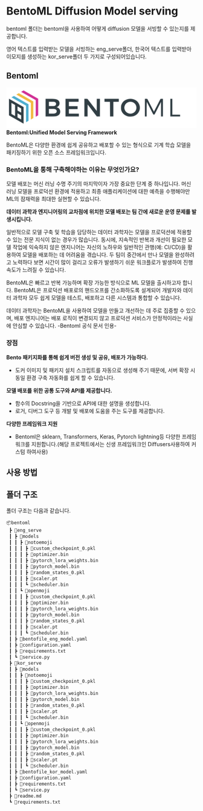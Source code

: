 # **BentoML Diffusion Model serving**

bentoml 폴더는 bentoml을 사용하여 어떻게 diffusion 모델을 서빙할 수 있는지를 제공합니다.

영어 텍스트를 입력받는 모델을 서빙하는 eng_serve폴더,
한국어 텍스트를 입력받아 이모지를 생성하는 kor_serve폴더 두 가지로 구성되어있습니다.

## **Bentoml**

![bentoml](image/bentoml-readme-header.jpeg)
**Bentoml:Unified Model Serving Framework**

BentoML은 다양한 환경에 쉽게 공유하고 배포할 수 있는 형식으로 기계 학습 모델을 패키징하기 위한 오픈 소스 프레임워크입니다.

### **BentoML을 통해 구축해야하는 이유는 무엇인가요?**

모델 배포는 머신 러닝 수명 주기의 마지막이자 가장 중요한 단계 중 하나입니다. 머신 러닝 모델을 프로덕션 환경에 적용하고 최종 애플리케이션에 대한 예측을 수행해야만 ML의 잠재력을 최대한 실현할 수 있습니다.

**데이터 과학과 엔지니어링의 교차점에 위치한 모델 배포는 팀 간에 새로운 운영 문제를 발생시킵니다.**

일반적으로 모델 구축 및 학습을 담당하는 데이터 과학자는 모델을 프로덕션에 적용할 수 있는 전문 지식이 없는 경우가 많습니다. 동시에, 지속적인 반복과 개선이 필요한 모델 작업에 익숙하지 않은 엔지니어는 자신의 노하우와 일반적인 관행(예: CI/CD)을 활용하여 모델을 배포하는 데 어려움을 겪습니다. 두 팀이 중간에서 만나 모델을 완성하려고 노력하다 보면 시간이 많이 걸리고 오류가 발생하기 쉬운 워크플로가 발생하여 진행 속도가 느려질 수 있습니다.

BentoML은 빠르고 반복 가능하며 확장 가능한 방식으로 ML 모델을 출시하고자 합니다. BentoML은 프로덕션 배포로의 핸드오프를 간소화하도록 설계되어 개발자와 데이터 과학자 모두 쉽게 모델을 테스트, 배포하고 다른 시스템과 통합할 수 있습니다.

데이터 과학자는 BentoML을 사용하여 모델을 만들고 개선하는 데 주로 집중할 수 있으며, 배포 엔지니어는 배포 로직이 변경되지 않고 프로덕션 서비스가 안정적이라는 사실에 안심할 수 있습니다.
-Bentoml 공식 문서 인용-

### **장점**

**Bento 패키지화를 통해 쉽게 버전 생성 및 공유, 배포가 가능하다.**

-   도커 이미지 및 패키지 설치 스크립트를 자동으로 생성해 주기 때문에,
    서버 확장 시 동일 환경 구축 자동화를 쉽게 할 수 있습니다.

**모델 배포를 위한 공통 도구와 API를 제공합니다.**

-   함수의 Docstring을 기반으로 API에 대한 설명을 생성합니다.
-   로거, 디버그 도구 등 개발 및 배포에 도움을 주는 도구를 제공합니다.

**다양한 프레임워크 지원**

-   Bentoml은 sklearn, Transformers, Keras, Pytorch lightning등 다양한 프레임워크를 지원합니다.(해당 프로젝트에서는 신생 프레임워크인 Diffusers사용하여 커스텀 하여사용)

## **사용 방법**

## **폴더 구조**

폴더 구조는 다음과 같습니다.

```
📦bentoml
 ┣ 📂eng_serve
 ┃ ┣ 📂models
 ┃ ┃ ┣ 📂notoemoji
 ┃ ┃ ┃ ┣ 📜custom_checkpoint_0.pkl
 ┃ ┃ ┃ ┣ 📜optimizer.bin
 ┃ ┃ ┃ ┣ 📜pytorch_lora_weights.bin
 ┃ ┃ ┃ ┣ 📜pytorch_model.bin
 ┃ ┃ ┃ ┣ 📜random_states_0.pkl
 ┃ ┃ ┃ ┣ 📜scaler.pt
 ┃ ┃ ┃ ┗ 📜scheduler.bin
 ┃ ┃ ┗ 📂openmoji
 ┃ ┃ ┃ ┣ 📜custom_checkpoint_0.pkl
 ┃ ┃ ┃ ┣ 📜optimizer.bin
 ┃ ┃ ┃ ┣ 📜pytorch_lora_weights.bin
 ┃ ┃ ┃ ┣ 📜pytorch_model.bin
 ┃ ┃ ┃ ┣ 📜random_states_0.pkl
 ┃ ┃ ┃ ┣ 📜scaler.pt
 ┃ ┃ ┃ ┗ 📜scheduler.bin
 ┃ ┣ 📜bentofile_eng_model.yaml
 ┃ ┣ 📜configuration.yaml
 ┃ ┣ 📜requirements.txt
 ┃ ┗ 📜service.py
 ┣ 📂kor_serve
 ┃ ┣ 📂models
 ┃ ┃ ┣ 📂notoemoji
 ┃ ┃ ┃ ┣ 📜custom_checkpoint_0.pkl
 ┃ ┃ ┃ ┣ 📜optimizer.bin
 ┃ ┃ ┃ ┣ 📜pytorch_lora_weights.bin
 ┃ ┃ ┃ ┣ 📜pytorch_model.bin
 ┃ ┃ ┃ ┣ 📜random_states_0.pkl
 ┃ ┃ ┃ ┣ 📜scaler.pt
 ┃ ┃ ┃ ┗ 📜scheduler.bin
 ┃ ┃ ┗ 📂openmoji
 ┃ ┃ ┃ ┣ 📜custom_checkpoint_0.pkl
 ┃ ┃ ┃ ┣ 📜optimizer.bin
 ┃ ┃ ┃ ┣ 📜pytorch_lora_weights.bin
 ┃ ┃ ┃ ┣ 📜pytorch_model.bin
 ┃ ┃ ┃ ┣ 📜random_states_0.pkl
 ┃ ┃ ┃ ┣ 📜scaler.pt
 ┃ ┃ ┃ ┗ 📜scheduler.bin
 ┃ ┣ 📜bentofile_kor_model.yaml
 ┃ ┣ 📜configuration.yaml
 ┃ ┣ 📜requirements.txt
 ┃ ┗ 📜service.py
 ┣ 📜readme.md
 ┗ 📜requirements.txt
```
